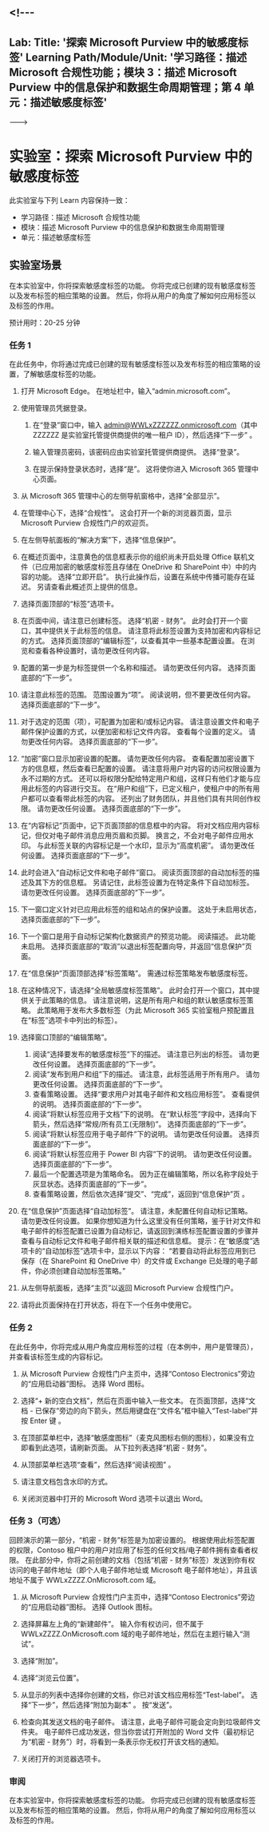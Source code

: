 <a name="---"></a><!---
---
Lab: Title: '探索 Microsoft Purview 中的敏感度标签' Learning Path/Module/Unit: '学习路径：描述 Microsoft 合规性功能；模块 3：描述 Microsoft Purview 中的信息保护和数据生命周期管理；第 4 单元：描述敏感度标签'
---
--->

# <a name="lab-explore-sensitivity-labels-in-microsoft-purview"></a>实验室：探索 Microsoft Purview 中的敏感度标签

此实验室与下列 Learn 内容保持一致：

- 学习路径：描述 Microsoft 合规性功能
- 模块：描述 Microsoft Purview 中的信息保护和数据生命周期管理
- 单元：描述敏感度标签

## <a name="lab-scenario"></a>实验室场景

在本实验室中，你将探索敏感度标签的功能。  你将完成已创建的现有敏感度标签以及发布标签的相应策略的设置。   然后，你将从用户的角度了解如何应用标签以及标签的作用。

预计用时：20-25 分钟

### <a name="task-1"></a>任务 1

在此任务中，你将通过完成已创建的现有敏感度标签以及发布标签的相应策略的设置，了解敏感度标签的功能。

1. 打开 Microsoft Edge。 在地址栏中，输入“admin.microsoft.com”。

1. 使用管理员凭据登录。
    1. 在“登录”窗口中，输入 admin@WWLxZZZZZZ.onmicrosoft.com（其中 ZZZZZZ 是实验室托管提供商提供的唯一租户 ID），然后选择“下一步” 。

    1. 输入管理员密码，该密码应由实验室托管提供商提供。 选择“登录”。
    1. 在提示保持登录状态时，选择“是”。 这将使你进入 Microsoft 365 管理中心页面。

1. 从 Microsoft 365 管理中心的左侧导航窗格中，选择“全部显示”。

1. 在管理中心下，选择“合规性”。  这会打开一个新的浏览器页面，显示 Microsoft Purview 合规性门户的欢迎页。  

1. 在左侧导航面板的“解决方案”下，选择“信息保护”。

1. 在概述页面中，注意黄色的信息框表示你的组织尚未开启处理 Office 联机文件（已应用加密的敏感度标签且存储在 OneDrive 和 SharePoint 中）中的内容的功能。  选择“立即开启”。  执行此操作后，设置在系统中传播可能存在延迟。  另请查看此概述页上提供的信息。

1. 选择页面顶部的“标签”选项卡。

1. 在页面中间，请注意已创建标签。  选择“机密 - 财务”。  此时会打开一个窗口，其中提供关于此标签的信息。  请注意将此标签设置为支持加密和内容标记的方式。  选择页面顶部的“编辑标签”，以查看其中一些基本配置设置。  在浏览和查看各种设置时，请勿更改任何内容。

1. 配置的第一步是为标签提供一个名称和描述。  请勿更改任何内容。  选择页面底部的“下一步”。

1. 请注意此标签的范围。  范围设置为“项”。  阅读说明，但不要更改任何内容。  选择页面底部的“下一步”。

1. 对于选定的范围（项），可配置为加密和/或标记内容。  请注意设置文件和电子邮件保护设置的方式，以便加密和标记文件内容。  查看每个设置的定义。  请勿更改任何内容。  选择页面底部的“下一步”。

1. “加密”窗口显示加密设置的配置。  请勿更改任何内容。  查看配置加密设置下方的信息框，然后查看已配置的设置。 请注意将用户对内容的访问权限设置为永不过期的方式。  还可以将权限分配给特定用户和组，这样只有他们才能与应用此标签的内容进行交互。  在“用户和组”下，已定义租户，使租户中的所有用户都可以查看带此标签的内容。  还列出了财务团队，并且他们具有共同创作权限。  请勿更改任何设置。  选择页面底部的“下一步”。

1. 在“内容标记”页面中，记下页面顶部的信息框中的内容。  将对文档应用内容标记，但仅对电子邮件消息应用页眉和页脚。 换言之，不会对电子邮件应用水印。  与此标签关联的内容标记是一个水印，显示为“高度机密”。  请勿更改任何设置。  选择页面底部的“下一步”。

1. 此时会进入“自动标记文件和电子邮件”窗口。  阅读页面顶部的自动加标签的描述及其下方的信息框。  另请记住，此标签设置为在特定条件下自动加标签。 请勿更改任何设置。  选择页面底部的“下一步”。

1. 下一窗口定义针对已应用此标签的组和站点的保护设置。 这处于未启用状态，选择页面底部的“下一步”。

1. 下一个窗口是用于自动标记架构化数据资产的预览功能。 阅读描述。  此功能未启用。 选择页面底部的“取消”以退出标签配置向导，并返回“信息保护”页面。

1. 在“信息保护”页面顶部选择“标签策略”。  需通过标签策略发布敏感度标签。  

1. 在这种情况下，请选择“全局敏感度标签策略”。  此时会打开一个窗口，其中提供关于此策略的信息。  请注意说明，这是所有用户和组的默认敏感度标签策略。 此策略用于发布大多数标签（为此 Microsoft 365 实验室租户预配置且在“标签”选项卡中列出的标签）。  

1. 选择窗口顶部的“编辑策略”。
    1. 阅读“选择要发布的敏感度标签”下的描述。  请注意已列出的标签。  请勿更改任何设置。  选择页面底部的“下一步”。
    1. 阅读“发布到用户和组”下的描述。  请注意，此标签适用于所有用户。  请勿更改任何设置。  选择页面底部的“下一步”。
    1. 查看策略设置。  选择“要求用户对其电子邮件和文档应用标签”。 查看提供的说明。 选择页面底部的“下一步”。
    1. 阅读“将默认标签应用于文档”下的说明。 在“默认标签”字段中，选择向下箭头，然后选择“常规/所有员工(无限制)”。  选择页面底部的“下一步”。
    1. 阅读“将默认标签应用于电子邮件”下的说明。 请勿更改任何设置。  选择页面底部的“下一步”。
    1. 阅读“将默认标签应用于 Power BI 内容”下的说明。 请勿更改任何设置。  选择页面底部的“下一步”。
    1. 最后一个配置选项是为策略命名。  因为正在编辑策略，所以名称字段处于灰显状态。选择页面底部的“下一步”。
    1. 查看策略设置，然后依次选择“提交”、“完成”，返回到“信息保护”页 。

1. 在“信息保护”页面选择“自动加标签”。  请注意，未配置任何自动标记策略。  请勿更改任何设置。  如果你想知道为什么这里没有任何策略，鉴于针对文件和电子邮件的标签配置已设置为自动标记，请返回到演练标签配置设置的步骤并查看与自动标记文件和电子邮件相关联的描述和信息框。  提示：在“敏感度”选项卡的“自动加标签”选项卡中，显示以下内容：  “若要自动将此标签应用到已保存（在 SharePoint 和 OneDrive 中）的文件或 Exchange 已处理的电子邮件，你必须创建自动加标签策略。”

1. 从左侧导航面板，选择“主页”以返回 Microsoft Purview 合规性门户。

1. 请将此页面保持在打开状态，将在下一个任务中使用它。

### <a name="task-2"></a>任务 2

在此任务中，你将完成从用户角度应用标签的过程（在本例中，用户是管理员），并查看该标签生成的内容标记。

1. 从 Microsoft Purview 合规性门户主页中，选择“Contoso Electronics”旁边的“应用启动器”图标。 选择 Word 图标。  

1. 选择“+ 新的空白文档”，然后在页面中输入一些文本。  在页面顶部，选择“文档 - 已保存”旁边的向下箭头，然后用键盘在“文件名”框中输入“Test-label”并按 Enter 键 。

1. 在顶部菜单栏中，选择“敏感度图标”（麦克风图标右侧的图标），如果没有立即看到此选项，请刷新页面。 从下拉列表选择“机密 - 财务”。  

1. 从顶部菜单栏选项“查看”，然后选择“阅读视图” 。

1. 请注意文档包含水印的方式。  

1. 关闭浏览器中打开的 Microsoft Word 选项卡以退出 Word。

### <a name="task-3-optional"></a>任务 3（可选）

回顾演示的第一部分，“机密 - 财务”标签是为加密设置的。 根据使用此标签配置的权限，Contoso 租户中的用户对应用了标签的任何文档/电子邮件拥有查看者权限。  在此部分中，你将之前创建的文档（包括“机密 - 财务”标签）发送到你有权访问的电子邮件地址（即个人电子邮件地址或 Microsoft 电子邮件地址），并且该地址不属于 WWLxZZZZ.OnMicrosoft.com 域。  

1. 从 Microsoft Purview 合规性门户主页中，选择“Contoso Electronics”旁边的“应用启动器”图标。 选择 Outlook 图标。

1. 选择屏幕左上角的“新建邮件”。  输入你有权访问，但不属于 WWLxZZZZ.OnMicrosoft.com 域的电子邮件地址，然后在主题行输入“测试”。

1. 选择“附加”。

1. 选择“浏览云位置”。

1. 从显示的列表中选择你创建的文档，你已对该文档应用标签“Test-label”。 选择“下一步”，然后选择“附加为副本” 。  按“发送”。 

1. 检查向其发送文档的电子邮件。  请注意，此电子邮件可能会定向到垃圾邮件文件夹。  电子邮件已成功发送，但当你尝试打开附加的 Word 文件（最初标记为“机密 - 财务”）时，将看到一条表示你无权打开该文档的通知。

1. 关闭打开的浏览器选项卡。

### <a name="review"></a>审阅

在本实验室中，你将探索敏感度标签的功能。  你将完成已创建的现有敏感度标签以及发布标签的相应策略的设置。   然后，你将从用户的角度了解如何应用标签以及标签的作用。
